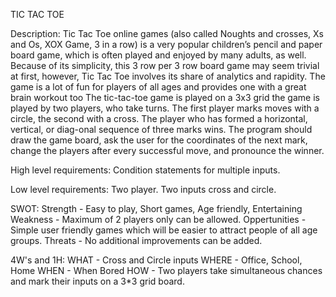 TIC TAC TOE

Description:
    Tic Tac Toe online games (also called Noughts and crosses, Xs and Os, XOX Game, 3 in a row) is a very popular children’s pencil and paper board game, which is often played and
  enjoyed by many adults, as well. 
    Because of its simplicity, this 3 row per 3 row board game may seem trivial at first, however, Tic Tac Toe involves its share of analytics and rapidity. 
    The game is a lot of fun for players of all ages and provides one with a great brain workout too
    The tic-tac-toe game is played on a 3x3 grid the game is played by two players, who take turns.
    The first player marks moves with a circle, the second with a cross. 
    The player who has formed a horizontal, vertical, or diag-onal sequence of three marks wins. 
    The program should draw the game board, ask the user for the coordinates of the next mark, change the players after every successful move, and pronounce the winner.

High level requirements:
    Condition statements for multiple inputs.

Low level requirements:
    Two player.
    Two inputs cross and circle.

SWOT:
    Strength - Easy to play, Short games, Age friendly, Entertaining 
    Weakness - Maximum of 2 players only can be allowed.
    Oppertunities - Simple user friendly games which will be easier to attract people of all age groups.
    Threats - No additional improvements can be added.

4W's and 1H:
    WHAT - Cross and Circle inputs
    WHERE - Office, School, Home
    WHEN - When Bored
    HOW - Two players take simultaneous chances and mark their inputs on a 3*3 grid board.    
